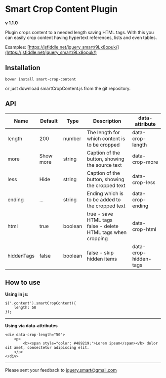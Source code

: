 # Smart Crop Content Plugin

**v 1.1.0**

Plugin crops content to a needed length saving HTML tags. With this you can easily crop content having hypertext references, lists and even tables.

Examples: [https://jsfiddle.net/jquery_smart/9Lx8opuk/](https://jsfiddle.net/jquery_smart/9Lx8opuk/)

## Installation
```
bower install smart-crop-content
```
or just download smartCropContent.js from the git repository.

## API

Name     | Default      | Type| Description | data-attribute
-------- | ------------ | --- | ----------- | --------------
length | 200 | number | The length for which content is to be cropped | data-crop-length
more | Show more | string | Caption of the button, showing the source text | data-crop-more
less | Hide | string | Caption of the button, showing the cropped text | data-crop-less
ending | ... | string | Ending which is to be added to the cropped text | data-crop-ending
html | true | boolean | true - save HTML tags<br>false - delete HTML tags when cropping | data-crop-html
hiddenTags | false | boolean | false - skip hidden items | data-crop-hidden-tags

## How to use

**Using in js:**
```
$('.content').smartCropContent({
	length: 50
});
```
---
**Using via data-attributes**
```
<div data-crop-length="50">
    <p>
        <b><span style="color: #489219;">Lorem ipsum</span></b> dolor sit amet, consectetur adipiscing elit.
    </p>
</div>
```

---

Please sent your feedback to [jquery.smart@gmail.com](mailto:jquery.smart@gmail.com)